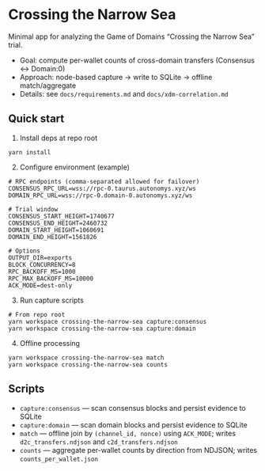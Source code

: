 # Crossing the Narrow Sea

Minimal app for analyzing the Game of Domains “Crossing the Narrow Sea” trial.

- Goal: compute per-wallet counts of cross-domain transfers (Consensus ↔ Domain:0)
- Approach: node-based capture → write to SQLite → offline match/aggregate
- Details: see `docs/requirements.md` and `docs/xdm-correlation.md`

## Quick start

1. Install deps at repo root

```
yarn install
```

2. Configure environment (example)

```
# RPC endpoints (comma-separated allowed for failover)
CONSENSUS_RPC_URL=wss://rpc-0.taurus.autonomys.xyz/ws
DOMAIN_RPC_URL=wss://rpc-0.domain-0.autonomys.xyz/ws

# Trial window
CONSENSUS_START_HEIGHT=1740677
CONSENSUS_END_HEIGHT=2460732
DOMAIN_START_HEIGHT=1060691
DOMAIN_END_HEIGHT=1561826

# Options
OUTPUT_DIR=exports
BLOCK_CONCURRENCY=8
RPC_BACKOFF_MS=1000
RPC_MAX_BACKOFF_MS=10000
ACK_MODE=dest-only
```

3. Run capture scripts

```
# From repo root
yarn workspace crossing-the-narrow-sea capture:consensus
yarn workspace crossing-the-narrow-sea capture:domain
```

4. Offline processing

```
yarn workspace crossing-the-narrow-sea match
yarn workspace crossing-the-narrow-sea counts
```

## Scripts

- `capture:consensus` — scan consensus blocks and persist evidence to SQLite
- `capture:domain` — scan domain blocks and persist evidence to SQLite
- `match` — offline join by `(channel_id, nonce)` using `ACK_MODE`; writes `d2c_transfers.ndjson` and `c2d_transfers.ndjson`
- `counts` — aggregate per-wallet counts by direction from NDJSON; writes `counts_per_wallet.json`
